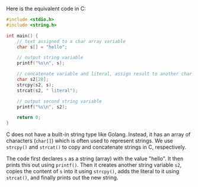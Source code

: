 Here is the equivalent code in C:

```c
#include <stdio.h>
#include <string.h>

int main() {
    // text assigned to a char array variable
    char s[] = "hello";

    // output string variable
    printf("%s\n", s);

    // concatenate variable and literal, assign result to another char array variable
    char s2[20];
    strcpy(s2, s);
    strcat(s2, " literal");

    // output second string variable
    printf("%s\n", s2);

    return 0;
}
```

C does not have a built-in string type like Golang. Instead, it has an array of characters (`char[]`) which is often used to represent strings. We use `strcpy()` and `strcat()` to copy and concatenate strings in C, respectively. 

The code first declares `s` as a string (array) with the value "hello". It then prints this out using `printf()`. Then it creates another string variable `s2`, copies the content of `s` into it using `strcpy()`, adds the literal to it using `strcat()`, and finally prints out the new string.
